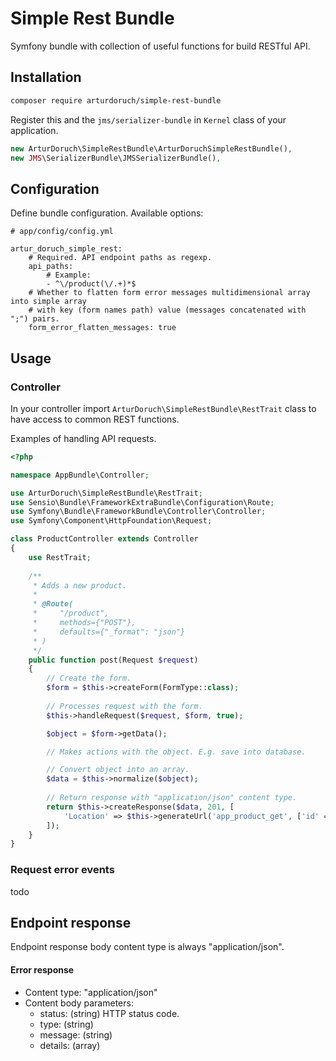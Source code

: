 # Simple Rest Bundle

Symfony bundle with collection of useful functions for build RESTful API.

## Installation

```sh
composer require arturdoruch/simple-rest-bundle
```

Register this and the `jms/serializer-bundle` in `Kernel` class of your application.
 
```php
new ArturDoruch\SimpleRestBundle\ArturDoruchSimpleRestBundle(),
new JMS\SerializerBundle\JMSSerializerBundle(),
```

## Configuration

Define bundle configuration. Available options:
 
```
# app/config/config.yml

artur_doruch_simple_rest:
    # Required. API endpoint paths as regexp. 
    api_paths:
        # Example:
        - ^\/product(\/.+)*$
    # Whether to flatten form error messages multidimensional array into simple array
    # with key (form names path) value (messages concatenated with ";") pairs.        
    form_error_flatten_messages: true   
```

## Usage

### Controller

In your controller import `ArturDoruch\SimpleRestBundle\RestTrait` class
 to have access to common REST functions.
  
Examples of handling API requests.
 
```php
<?php

namespace AppBundle\Controller;

use ArturDoruch\SimpleRestBundle\RestTrait;
use Sensio\Bundle\FrameworkExtraBundle\Configuration\Route;
use Symfony\Bundle\FrameworkBundle\Controller\Controller;
use Symfony\Component\HttpFoundation\Request;

class ProductController extends Controller
{
    use RestTrait; 
    
    /**
     * Adds a new product.
     *
     * @Route(
     *     "/product",
     *     methods={"POST"},
     *     defaults={"_format": "json"}
     * )
     */
    public function post(Request $request)
    {
        // Create the form.
        $form = $this->createForm(FormType::class);
        
        // Processes request with the form.
        $this->handleRequest($request, $form, true);

        $object = $form->getData();       

        // Makes actions with the object. E.g. save into database.

        // Convert object into an array.
        $data = $this->normalize($object);        
               
        // Return response with "application/json" content type.        
        return $this->createResponse($data, 201, [
            'Location' => $this->generateUrl('app_product_get', ['id' => $object->getId()])
        ]);
    } 
}    
```

### Request error events

todo     

## Endpoint response

Endpoint response body content type is always "application/json".

#### Error response

  - Content type: "application/json"
  - Content body parameters:
     - status: (string) HTTP status code.
     - type: (string)
     - message: (string)
     - details: (array)